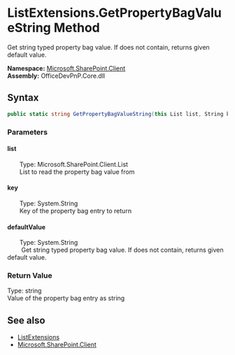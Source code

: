 # ListExtensions.GetPropertyBagValueString Method  
 Get string typed property bag value. If does not contain, returns given default value.   

**Namespace:** [Microsoft.SharePoint.Client](Microsoft.SharePoint.Client.md)  
**Assembly:** OfficeDevPnP.Core.dll  
## Syntax
```C#
public static string GetPropertyBagValueString(this List list, String key, String defaultValue)
```
### Parameters
#### list  
&emsp;&emsp;Type: Microsoft.SharePoint.Client.List  
&emsp;&emsp;List to read the property bag value from  

  

#### key  
&emsp;&emsp;Type: System.String  
&emsp;&emsp;Key of the property bag entry to return  

  

#### defaultValue  
&emsp;&emsp;Type: System.String  
&emsp;&emsp; Get string typed property bag value. If does not contain, returns given default value.   

  

### Return Value
Type: string  
Value of the property bag entry as string  


## See also
- [ListExtensions](Microsoft.SharePoint.Client.ListExtensions.md) 
- [Microsoft.SharePoint.Client](Microsoft.SharePoint.Client.md) 

